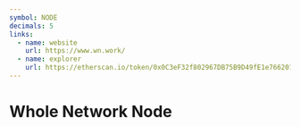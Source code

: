 ```yaml
---
symbol: NODE
decimals: 5
links:
  - name: website
    url: https://www.wn.work/
  - name: explorer
    url: https://etherscan.io/token/0x0C3eF32f802967DB75B9D49fE1e76620151cCB81
---
```


# Whole Network Node
